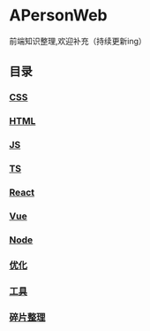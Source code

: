 # APersonWeb
前端知识整理,欢迎补充（持续更新ing）

## 目录

### [CSS](CSS/README.md)

### [HTML](HTML/README.md)

### [JS](JS/README.md)

### [TS](TS/README.md)

### [React](React/README.md)

### [Vue](Vue/README.md)

### [Node](Node/README.md)

### [优化](优化/README.md)

### [工具](工具/README.md)

### [碎片整理](碎片整理/README.md)
